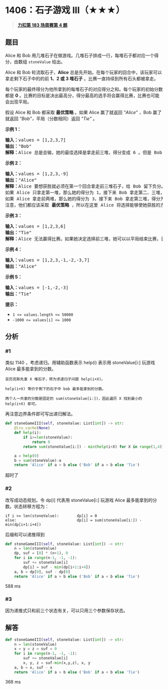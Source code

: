 # 1406：石子游戏 III（★★★）


> <u>**[力扣第 183 场周赛第 4 题](https://leetcode.cn/problems/stone-game-iii/)**</u>

## 题目

<p>Alice 和 Bob 用几堆石子在做游戏。几堆石子排成一行，每堆石子都对应一个得分，由数组 <code>stoneValue</code> 给出。</p>

<p>Alice 和 Bob 轮流取石子，<strong>Alice</strong> 总是先开始。在每个玩家的回合中，该玩家可以拿走剩下石子中的的前 <strong>1、2 或 3 堆石子</strong> 。比赛一直持续到所有石头都被拿走。</p>

<p>每个玩家的最终得分为他所拿到的每堆石子的对应得分之和。每个玩家的初始分数都是 <strong>0</strong> 。比赛的目标是决出最高分，得分最高的选手将会赢得比赛，比赛也可能会出现平局。</p>

<p>假设 Alice 和 Bob 都采取 <strong>最优策略</strong> 。如果 Alice 赢了就返回 <em>&quot;Alice&quot;</em> <em>，</em>Bob 赢了就返回<em> &quot;Bob&quot;，</em>平局（分数相同）返回 <em>&quot;Tie&quot;</em> 。</p>



<p><strong>示例 1：</strong></p>

<pre><strong>输入：</strong>values = [1,2,3,7]
<strong>输出：</strong>&quot;Bob&quot;
<strong>解释：</strong>Alice 总是会输，她的最佳选择是拿走前三堆，得分变成 6 。但是 Bob 的得分为 7，Bob 获胜。
</pre>

<p><strong>示例 2：</strong></p>

<pre><strong>输入：</strong>values = [1,2,3,-9]
<strong>输出：</strong>&quot;Alice&quot;
<strong>解释：</strong>Alice 要想获胜就必须在第一个回合拿走前三堆石子，给 Bob 留下负分。
如果 Alice 只拿走第一堆，那么她的得分为 1，接下来 Bob 拿走第二、三堆，得分为 5 。之后 Alice 只能拿到分数 -9 的石子堆，输掉比赛。
如果 Alice 拿走前两堆，那么她的得分为 3，接下来 Bob 拿走第三堆，得分为 3 。之后 Alice 只能拿到分数 -9 的石子堆，同样会输掉比赛。
注意，他们都应该采取 <strong>最优策略 </strong>，所以在这里 Alice 将选择能够使她获胜的方案。</pre>

<p><strong>示例 3：</strong></p>

<pre><strong>输入：</strong>values = [1,2,3,6]
<strong>输出：</strong>&quot;Tie&quot;
<strong>解释：</strong>Alice 无法赢得比赛。如果她决定选择前三堆，她可以以平局结束比赛，否则她就会输。
</pre>

<p><strong>示例 4：</strong></p>

<pre><strong>输入：</strong>values = [1,2,3,-1,-2,-3,7]
<strong>输出：</strong>&quot;Alice&quot;
</pre>

<p><strong>示例 5：</strong></p>

<pre><strong>输入：</strong>values = [-1,-2,-3]
<strong>输出：</strong>&quot;Tie&quot;
</pre>



<p><strong>提示：</strong></p>

<ul>
<li><code>1 &lt;= values.length &lt;= 50000</code></li>
<li><code>-1000 &lt;= values[i] &lt;= 1000</code></li>
</ul>


## 分析

### #1

类似 1140 ，考虑递归。用辅助函数表示 help(i) 表示用 stoneValue[i:] 玩游戏 Alice 最多能拿到的分数。

	亚历克斯先拿 X 堆石子，转为求递归子问题 help(i+X)。
	
	help(i+X) 等价于剩下的石子中 bob 最多能拿到的分数。
	
	两个人一共拿的分数是固定的 sum(stoneValue[i:])，因此遍历 X 找到最小的 help(i+X) 即可。
	
再注意边界条件即可写出递归解法。

```python
def stoneGameIII(self, stoneValue: List[int]) -> str:
	@lru_cache(None)
	def help(i):
		if i>=len(stoneValue):
			return 0
		return sum(stoneValue[i:]) - min(help(i+X) for X in range(1,4))

	a = help(0)
	b = sum(stoneValue)-a
	return 'Alice' if a > b else ('Bob' if a < b else 'Tie')
```

超时了

### #2

改写成动态规划。令 dp[i] 代表用 stoneValue[i:] 玩游戏 Alice 最多能拿到的分数。状态转移方程为：

	if i >= len(stoneValue):		dp[i] = 0
	else:							dp[i] = sum(stoneValue[i:]) - min(dp[i+1:i+4])
	
后缀和可以递推得到

```python
def stoneGameIII(self, stoneValue: List[int]) -> str:
	n = len(stoneValue)
	dp, suf = [0] * (n+1), 0
	for i in range(n-1, -1, -1):
		suf += stoneValue[i]
		dp[i] = suf - min(dp[i+1:i+4])
	a, b = dp[0], suf - dp[0]
	return 'Alice' if a > b else ('Bob' if a < b else 'Tie')
```

588 ms

### #3

因为递推式只和前三个状态有关，可以只用三个参数保存状态。

## 解答

```python
def stoneGameIII(self, stoneValue: List[int]) -> str:
	n = len(stoneValue)
	x = y = z = suf = 0
	for i in range(n-1, -1, -1):
		suf += stoneValue[i]
		x, y, z = suf-min(x,y,z), x, y
	a, b = x, suf - x
	return 'Alice' if a > b else ('Bob' if a < b else 'Tie')
```

368 ms


